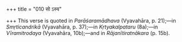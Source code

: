 +++
title = "010 सो ऽस्य"

+++
This verse is quoted in *Parāśaramādhava* (Vyavahāra, p. 21);—in
*Smṛticandrikā* (Vyavahāra, p. 37);—in *Kṛtyakalpataru* (8a);—in
*Vīramitrodaya* (Vyavahāra, 10b);—and in *Rājanītiratnākara* (p. 15b).



